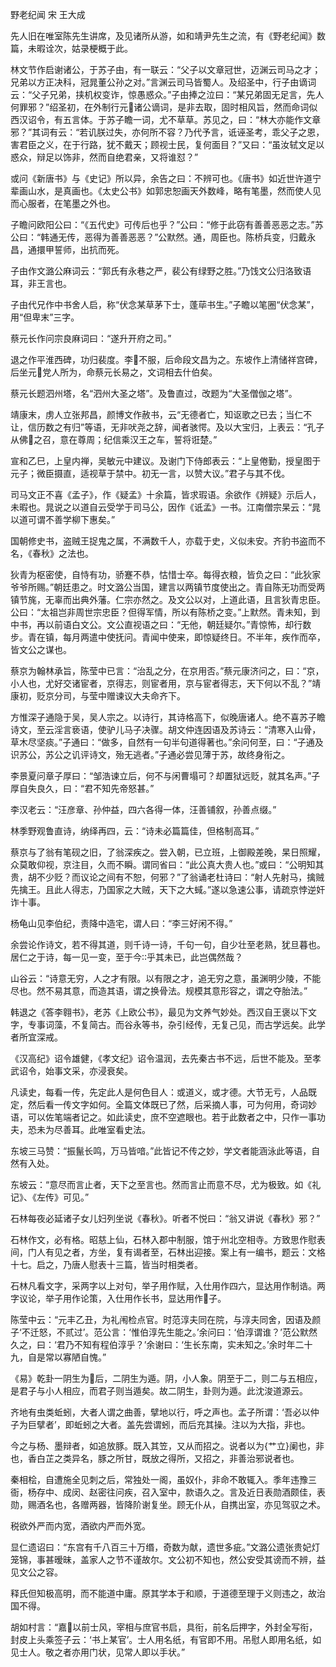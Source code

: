 野老纪闻 宋 王大成  

先人旧在唯室陈先生讲席，及见诸所从游，如和靖尹先生之流，有《野老纪闻》数篇，未暇诠次，姑录梗概于此。  

林文节作启谢诸公，于苏子由，有一联云：“父子以文章冠世，迈渊云司马之才；兄弟以方正决科，冠晁董公孙之对。”言渊云司马皆蜀人。及绍圣中，行子由谪词云：“父子兄弟，挟机权变诈，惊愚惑众。”子由捧之泣曰：“某兄弟固无足言，先人何罪邪？”绍圣初，在外制行元诸公谪词，是非去取，固时相风旨，然而命词似西汉诏令，有五言体。于苏子瞻一词，尤不草草。苏见之，曰：“林大亦能作文章邪？”其词有云：“若讥朕过失，亦何所不容？乃代予言，诋诬圣考，乖父子之恩，害君臣之义，在于行路，犹不戴天；顾视士民，复何面目？”又曰：“虽汝轼文足以惑众，辩足以饰非，然而自绝君亲，又将谁怼？”  

或问《新唐书》与《史记》所以异，余告之曰：不辨可也。《唐书》如近世许道宁辈画山水，是真画也。《太史公书》如郭忠恕画天外数峰，略有笔墨，然而使人见而心服者，在笔墨之外也。  

子瞻问欧阳公曰：“《五代史》可传后也乎？”公曰：“修于此窃有善善恶恶之志。”苏公曰：“韩通无传，恶得为善善恶恶？”公默然。通，周臣也。陈桥兵变，归戴永昌，通擐甲誓师，出抗而死。  

子由作文潞公麻词云：“郭氏有永巷之严，裴公有绿野之胜。”乃饯文公归洛致语耳，非王言也。  

子由代兄作中书舍人启，称“伏念某草茅下士，蓬荜书生。”子瞻以笔圈“伏念某”，用“但卑末”三字。  

蔡元长作问宗良麻词曰：“遂升开府之司。”  

退之作平淮西碑，功归裴度。李不服，后命段文昌为之。东坡作上清储祥宫碑，后坐元党人所为，命蔡元长易之，文词相去什伯矣。  

蔡元长题泗州塔，名“泗州大圣之塔”。及鲁直过，改题为“大圣僧伽之塔”。  

靖康末，虏人立张邦昌，颜博文作赦书，云“无德者亡，知讴歌之已去；当仁不让，信历数之有归”等语，无非吠尧之辞，闻者骇愕。及以大宝归，上表云：“孔子从佛之召，意在尊周；纪信乘汉王之车，誓将诳楚。”  

宣和乙巳，上皇内禅，吴敏元中建议。及谢门下侍郎表云：“上皇倦勤，授皇图于元子；微臣摄直，适视草于禁中。初无一言，以赞大议。”君子与其不伐。  

司马文正不喜《孟子》，作《疑孟》十余篇，皆求瑕语。余欲作《辨疑》示后人，未暇也。晁说之以道自云受学于司马公，因作《诋孟》一书。江南僧宗杲云：“晁以道可谓不善学柳下惠矣。”  

国朝修史书，盗贼王捉鬼之属，不满数千人，亦载于史，义似未安。齐豹书盗而不名，《春秋》之法也。  

狄青为枢密使，自恃有功，骄蹇不恭，怙惜士卒。每得衣粮，皆负之曰：“此狄家爷爷所赐。”朝廷患之。时文潞公当国，建言以两镇节度使出之。青自陈无功而受两镇节旄，无辜而出典外藩。仁宗亦然之。及文公以对，上道此语，且言狄青忠臣。公曰：“太祖岂非周世宗忠臣？但得军情，所以有陈桥之变。”上默然。青未知，到中书，再以前语白文公。文公直视语之曰：“无他，朝廷疑尔。”青惊怖，却行数步。青在镇，每月两遣中使抚问。青闻中使来，即惊疑终日。不半年，疾作而卒，皆文公之谋也。  

蔡京为翰林承旨，陈莹中已言：“治乱之分，在京用否。”蔡元康济问之，曰：“京，小人也，尤好交诸宦者，京得志，则宦者用，京与宦者得志，天下何以不乱？”靖康初，贬京分司，与莹中赠谏议大夫命齐下。  

方惟深子通隐于吴，吴人宗之。以诗行，其诗格高下，似晚唐诸人。绝不喜苏子瞻诗文，至云淫言亵语，使驴儿马子决骤。胡文仲连因语及苏诗云：“清寒入山骨，草木尽坚痰。”子通曰：“做多，自然有一句半句道得著也。”余问何至，曰：“子通及识苏公，苏公之讥评诗文，殆无逃者。”子通必尝见薄于苏，故终身衔之。  

李景夏问章子厚曰：“邹浩谏立后，何不与闲曹塌可？却置狱远贬，就其名声。”子厚自失良久，曰：“君不知先帝怒甚。”  

李汉老云：“汪彦章、孙仲益，四六各得一体，汪善铺叙，孙善点缀。”  

林季野观鲁直诗，纳绎再四，云：“诗未必篇篇佳，但格制高耳。”  

蔡京与了翁有笔砚之旧，了翁深疾之。尝入朝，已立班，上御殿差晚，杲日照耀，众莫敢仰视，京注目，久而不瞬。谓同省曰：“此公真大贵人也。”或曰：“公明知其贵，胡不少贬？而议论之间有不恕，何邪？”了翁诵老杜诗曰：“射人先射马，擒贼先擒王。且此人得志，乃国家之大贼，天下之大蜮。”遂以急速公事，请疏京悖逆奸诈十事。  

杨龟山见李伯纪，责降中造宅，谓人曰：“李三好闲不得。”  

余尝论作诗文，若不得其道，则千诗一诗，千句一句，自少壮至老熟，犹旦暮也。居仁之于诗，每一见一变，至于今乎其未已，此岂偶然哉？  

山谷云：“诗意无穷，人之才有限。以有限之才，追无穷之意，虽渊明少陵，不能尽也。然不易其意，而造其语，谓之换骨法。规模其意形容之，谓之夺胎法。”  

韩退之《答李翱书》，老苏《上欧公书》，最见为文养气妙处。西汉自王褒以下文字，专事词藻，不复简古。而谷永等书，杂引经传，无复己见，而古学远矣。此学者所宜深戒。  

《汉高纪》诏令雄健，《孝文纪》诏令温润，去先秦古书不远，后世不能及。至孝武诏令，始事文采，亦浸衰矣。  

凡读史，每看一传，先定此人是何色目人：或道义，或才德。大节无亏，人品既定，然后看一传文字如何。全篇文体既已了然，后采摘人事，可为何用，奇词妙语，可以佐笔端者记之。如此读史，庶不空遮眼也。若于此数者之中，只作一事功夫，恐未为尽善耳。此唯室看史法。  

东坡三马赞：“振鬣长鸣，万马皆喑。”此皆记不传之妙，学文者能涵泳此等语，自然有入处。  

东坡云：“意尽而言止者，天下之至言也。然而言止而意不尽，尤为极致。如《礼记》、《左传》可见。”  

石林每夜必延诸子女儿妇列坐说《春秋》。听者不悦曰：“翁又讲说《春秋》邪？”  

石林作文，必有格。昭慈上仙，石林入郡中制服，馆于州北空相寺。方致思作慰表间，门人有见之者，方坐，复有谒者至，石林出迎接。案上有一编书，题云：文格十七。启之，乃唐人慰表十三篇，皆当时相类者。  

石林凡看文字，采两字以上对句，举子用作赋，入仕用作四六，显达用作制诰。两字议论，举子用作论策，入仕用作长书，显达用作子。  

陈莹中云：“元丰乙丑，为礼闱检点官。时范淳夫同在院，与淳夫同舍，因语及颜子‘不迁怒，不贰过’。范公言：‘惟伯淳先生能之。’余问曰：‘伯淳谓谁？’范公默然久之，曰：‘君乃不知有程伯淳乎？’余谢曰：‘生长东南，实未知之。’余时年二十九，自是常以寡陋自愧。”  

《易》乾卦一阴生为后，二阴生为遁。阴，小人象。阴至于二，则二与五相应，是君子与小人相应，而君子则当遁矣。故二阴生，卦则为遁。此沈浚道源云。  

齐地有虫类蚯蚓，大者人谓之曲善，擘地以行，呼之声也。孟子所谓：‘吾必以仲子为巨擘者’，即蚯蚓之大者。盖先尝谓蚓，而后充其操。注以为大指，非也。  

今之与杨、墨辩者，如追放豚。既入其笠，又从而招之。说者以为{艹立}阑也，非也，香白芷之类异名，豚之所甘，既放之得所，又招之，非善治邪说者也。  

秦相桧，自遭施全见刺之后，常独处一阁，虽奴仆，非命不敢辄入。季年违豫三衙，杨存中、成闵、赵密往问疾，召入室中，款语久之。言及近日表勋酒颇佳，表勋，赐酒名也，各赠两器，皆降阶谢复坐。顾无仆从，自携出室，亦见驾驭之术。  

税欲外严而内宽，酒欲内严而外宽。  

显仁遗诏曰：“东宫有千八百三十万缗，奇数为献，遗世多疵。”文潞公遗张贵妃灯笼锦，事甚暧昧，盖家人之节不谨故尔。文公初不知也，然公安受其谤而不辨，益见文公之容。  

释氏但知极高明，而不能道中庸。原其学本于和顺，于道德至理于义则违之，故治国不得。  

胡如村言：“嘉以前士风，宰相与庶官书启，具衔，前名后押字，外封全写衔，封皮上头乘签子云：‘书上某官’。士人用名纸，有官即不用。吊慰人即用名纸，如见士人。敬之者亦用门状，见常人即以手状。”  
